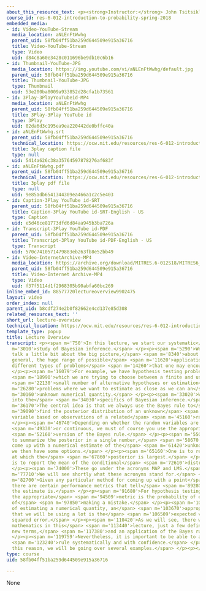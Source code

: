 ```yaml
---
about_this_resource_text: <p><strong>Instructor:</strong> John Tsitsiklis</p>
course_id: res-6-012-introduction-to-probability-spring-2018
embedded_media:
- id: Video-YouTube-Stream
  media_location: aNLEnFtWwhg
  parent_uid: 58fb04ff51ba259d644509e915a36716
  title: Video-YouTube-Stream
  type: Video
  uid: d84c8a60e3428c011696be9db10c6b16
- id: Thumbnail-YouTube-JPG
  media_location: https://img.youtube.com/vi/aNLEnFtWwhg/default.jpg
  parent_uid: 58fb04ff51ba259d644509e915a36716
  title: Thumbnail-YouTube-JPG
  type: Thumbnail
  uid: 53e200ba8009a933852d28cfa1b73561
- id: 3Play-3PlayYouTubeid-MP4
  media_location: aNLEnFtWwhg
  parent_uid: 58fb04ff51ba259d644509e915a36716
  title: 3Play-3Play YouTube id
  type: 3Play
  uid: 02da6d3c195ea9ea220442de0bffc40a
- id: aNLEnFtWwhg.srt
  parent_uid: 58fb04ff51ba259d644509e915a36716
  technical_location: https://ocw.mit.edu/resources/res-6-012-introduction-to-probability-spring-2018/part-ii-inference-limit-theorems/lecture-overview/aNLEnFtWwhg.srt
  title: 3play caption file
  type: null
  uid: 5414a626c38a35764597878276af683f
- id: aNLEnFtWwhg.pdf
  parent_uid: 58fb04ff51ba259d644509e915a36716
  technical_location: https://ocw.mit.edu/resources/res-6-012-introduction-to-probability-spring-2018/part-ii-inference-limit-theorems/lecture-overview/aNLEnFtWwhg.pdf
  title: 3play pdf file
  type: null
  uid: 9e85adb6541344309ea466a1c2c5e403
- id: Caption-3Play YouTube id-SRT
  parent_uid: 58fb04ff51ba259d644509e915a36716
  title: Caption-3Play YouTube id-SRT-English - US
  type: Caption
  uid: e5d46ce81773dfd6d84aa945b3ba726a
- id: Transcript-3Play YouTube id-PDF
  parent_uid: 58fb04ff51ba259d644509e915a36716
  title: Transcript-3Play YouTube id-PDF-English - US
  type: Transcript
  uid: 570c7410571479883eb263fb8e52bb49
- id: Video-InternetArchive-MP4
  media_location: https://archive.org/download/MITRES.6-012S18/MITRES6_012S18_L14-01_300k.mp4
  parent_uid: 58fb04ff51ba259d644509e915a36716
  title: Video-Internet Archive-MP4
  type: Video
  uid: f37f5114d1f2968305b90abfa60bc269
inline_embed_id: 88577720lectureoverview9902475
layout: video
order_index: null
parent_uid: b8cdf274e2b0f82662e4cd137e85d308
related_resources_text: ''
short_url: lecture-overview
technical_location: https://ocw.mit.edu/resources/res-6-012-introduction-to-probability-spring-2018/part-ii-inference-limit-theorems/lecture-overview
template_type: popup
title: Lecture Overview
transcript: <p><span m='750'>In this lecture, we start our systematic</span> <span
  m='3010'>study of Bayesian inference.</span> </p><p><span m='5290'>We will first
  talk a little bit about the big picture,</span> <span m='8340'>about inference in
  general, the huge range of possible</span> <span m='11620'>applications, and the
  different types of problems</span> <span m='14260'>that one may encounter.</span>
  </p><p><span m='16079'>For example, we have hypothesis testing problems in</span>
  <span m='18990'>which we are trying to choose between a finite and usually</span>
  <span m='22130'>small number of alternative hypotheses or estimation</span> <span
  m='26280'>problems where we want to estimate as close as we can an</span> <span
  m='30160'>unknown numerical quantity.</span> </p><p><span m='33020'>We then move
  into the</span> <span m='34030'>specifics of Bayesian inference.</span> </p><p><span
  m='36170'>The central idea is that we always use the Bayes rule to</span> <span
  m='39090'>find the posterior distribution of an unknown</span> <span m='41770'>random
  variable based on observations of a related</span> <span m='45160'>random variable.</span>
  </p><p><span m='46740'>Depending on whether the random variables are discrete</span>
  <span m='49330'>or continuous, we must of course you use the appropriate</span>
  <span m='52160'>version of the Bayes rule.</span> </p><p><span m='55060'>If we want
  to summarize the posterior in a single number,</span> <span m='58670'>that is, to
  come up with a numerical estimate of the</span> <span m='61420'>unknown random variable,
  we then have some options.</span> </p><p><span m='65160'>One is to report the value
  at which the</span> <span m='67860'>posterior is largest.</span> </p><p><span m='69850'>Another
  is to report the mean of the conditional</span> <span m='72610'>distribution.</span>
  </p><p><span m='74000'>These go under the acronyms MAP and LMS.</span> </p><p><span
  m='77710'>We will see shortly what these acronyms stand for.</span> </p><p><span
  m='82700'>Given any particular method for coming up with a point</span> <span m='85590'>estimate,
  there are certain performance metrics that tell</span> <span m='89280'>us how good
  the estimate is.</span> </p><p><span m='91680'>For hypothesis testing problems,
  the appropriate</span> <span m='94509'>metric is the probability of error, the probability
  of</span> <span m='97850'>making a mistake.</span> </p><p><span m='100100'>For problems
  of estimating a numerical quantity, an</span> <span m='103670'>appropriate metric
  that we will be using a lot is the</span> <span m='106509'>expected value of the
  squared error.</span> </p><p><span m='110420'>As we will see, there will be no new
  mathematics in this</span> <span m='113440'>lecture, just a few definitions, a few
  new terms,</span> <span m='117380'>and an application of the Bayes rule.</span>
  </p><p><span m='119759'>Nevertheless, it is important to be able to apply the Bayes</span>
  <span m='123240'>rule systematically and with confidence.</span> </p><p><span m='126290'>For
  this reason, we will be going over several examples.</span> </p><p></p>
type: course
uid: 58fb04ff51ba259d644509e915a36716

---
```

None